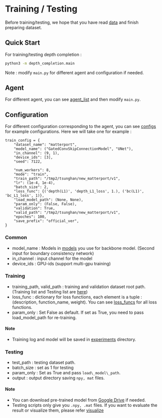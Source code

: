 # Training / Testing

Before training/testing, we hope that you have read [data](./data.md) and finish preparing dataset.

## Quick Start

For training/testing depth completion :

```bash
python3 -m depth_completion.main
```

Note : modify `main.py` for different agent and configuration if needed.

## Agent

For different agent, you can see [agent\_list](../depth_completion/agent/__init__.py) and then modify `main.py`.

## Configuration

For different configuration corresponding to the agent, you can see [configs](../depth_completion/config/) for example configurations. Here we will take one for example :

```
train_config = {
    "dataset_name": "matterport",
    "model_name": ("GatedConvSkipConnectionModel", "UNet"),
    "in_channel": (9, 1),
    "device_ids": [3],
    "seed": 7122,

    "num_workers": 8,
    "mode": "train",
    "train_path": "/tmp2/tsunghan/new_matterport/v1",
    "lr": (1e-4, 1e-4),
    "batch_size": 2,
    "loss_func": {('depth(L1)', 'depth_L1_loss', 1.), ('bc(L1)', 'bc_L1_loss', 1)},
    "load_model_path": (None, None),
    "param_only": (False, False),
    "validation": True,
    "valid_path": "/tmp2/tsunghan/new_matterport/v1",
    "epoches": 100,
    "save_prefix": "official_ver",
}
```

### Common

- model\_name : Models in [models](../depth_completion/models/model.py) you use for backbone model. (Second input for boundary consistency network)
- in\_channel : input channel for the model
- device\_ids : GPU-ids (support multi-gpu training)

### Training

- training\_path, valid\_path : training and validation dataset root path. (Training list and Testing list are [here](../depth_completion/data/data_list))
- loss\_func : dictionary for loss functions, each element is a tuple : (description, function\_name, weight). You can see [loss\_funcs](../depth_completion/utils/loss_func.py) for all loss functions.
- param\_only : Set False as default. If set as True, you need to pass load\_model\_path for re-training.

#### Note
- Training log and model will be saved in [experiments](../depth_completion/experiments) directory.

### Testing

- test\_path : testing dataset path.
- batch\_size : set as 1 for testing
- param\_only : Set as True and pass `load\_model\_path`.
- output : output directory saving `npy, mat` files.

#### Note 
- You can download pre-trained model from [Google Drive](https://drive.google.com/drive/folders/1gmQS2mkIs9KO4m-eTI1zfTnXiqNQYbTp?usp=sharing) if needed.
- Testing scripts only give you `.npy, .mat` files. If you want to evaluate the result or visualize them, please refer [visualize](./visualize.md)
